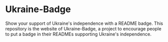 # Ukraine-Badge
Show your support of Ukraine's independence with a README badge.
This repository is the website of Ukraine-Badge, a project to encourage people to put a badge in their READMEs supporting Ukraine's independence.
